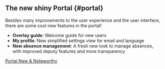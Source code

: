 ## The new shiny Portal {#portal}

Besides many improvements to the user experience and the user interface, there are some cool new
features in the portal!

- __Overlay guide__: Welcome guide for new users
- __My profile__: New simplified settings view for email and language
- __New absence management__: A fresh new look to manage absences, with improved
  deputy features and more transparency

<div class="short-links">
	<a href="/portal/9.1/doc/portal-developer-guide/introduction/index.html#new-noteworthy-9-1"
		target="_blank" rel="noopener noreferrer">
		<i class="fas fa-book"></i> Portal New & Noteworthy
	</a>
</div>
